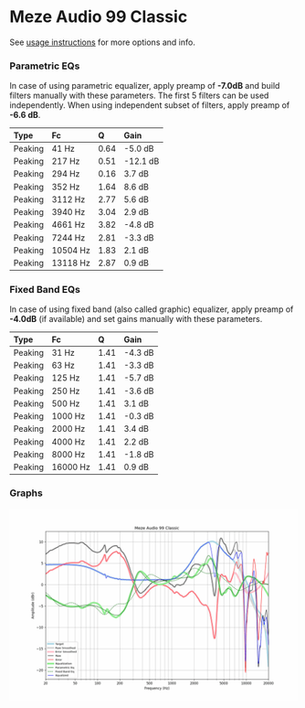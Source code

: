 # Meze Audio 99 Classic
See [usage instructions](https://github.com/jaakkopasanen/AutoEq#usage) for more options and info.

### Parametric EQs
In case of using parametric equalizer, apply preamp of **-7.0dB** and build filters manually
with these parameters. The first 5 filters can be used independently.
When using independent subset of filters, apply preamp of **-6.6 dB**.

| Type    | Fc       |    Q | Gain     |
|:--------|:---------|:-----|:---------|
| Peaking | 41 Hz    | 0.64 | -5.0 dB  |
| Peaking | 217 Hz   | 0.51 | -12.1 dB |
| Peaking | 294 Hz   | 0.16 | 3.7 dB   |
| Peaking | 352 Hz   | 1.64 | 8.6 dB   |
| Peaking | 3112 Hz  | 2.77 | 5.6 dB   |
| Peaking | 3940 Hz  | 3.04 | 2.9 dB   |
| Peaking | 4661 Hz  | 3.82 | -4.8 dB  |
| Peaking | 7244 Hz  | 2.81 | -3.3 dB  |
| Peaking | 10504 Hz | 1.83 | 2.1 dB   |
| Peaking | 13118 Hz | 2.87 | 0.9 dB   |

### Fixed Band EQs
In case of using fixed band (also called graphic) equalizer, apply preamp of **-4.0dB**
(if available) and set gains manually with these parameters.

| Type    | Fc       |    Q | Gain    |
|:--------|:---------|:-----|:--------|
| Peaking | 31 Hz    | 1.41 | -4.3 dB |
| Peaking | 63 Hz    | 1.41 | -3.3 dB |
| Peaking | 125 Hz   | 1.41 | -5.7 dB |
| Peaking | 250 Hz   | 1.41 | -3.6 dB |
| Peaking | 500 Hz   | 1.41 | 3.1 dB  |
| Peaking | 1000 Hz  | 1.41 | -0.3 dB |
| Peaking | 2000 Hz  | 1.41 | 3.4 dB  |
| Peaking | 4000 Hz  | 1.41 | 2.2 dB  |
| Peaking | 8000 Hz  | 1.41 | -1.8 dB |
| Peaking | 16000 Hz | 1.41 | 0.9 dB  |

### Graphs
![](./Meze%20Audio%2099%20Classic.png)